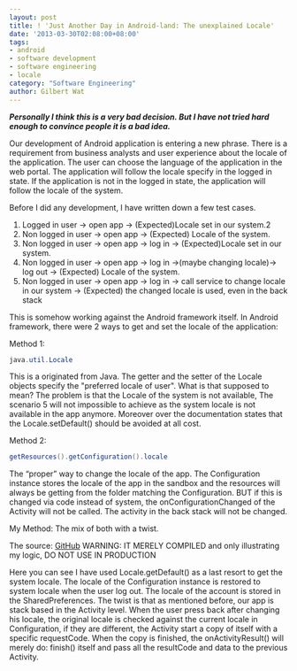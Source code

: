 ```yaml
---
layout: post
title: ! 'Just Another Day in Android-land: The unexplained Locale'
date: '2013-03-30T02:08:00+08:00'
tags:
- android
- software development
- software engineering
- locale
category: "Software Engineering"
author: Gilbert Wat
---
```


***Personally I think this is a very bad decision. But I have not tried hard enough to convince people it is a bad idea.***

Our development of Android application is entering a new phrase. There is a requirement from business analysts and user experience about the locale of the application. The user can choose the language of the application in the web portal. The application will follow the locale specify in the logged in state. If the application is not in the logged in state, the application will follow the locale of the system.

Before I did any development, I have written down a few test cases.

1. Logged in user -> open app -> (Expected)Locale set in our system.2
2. Non logged in user -> open app -> (Expected) Locale of the system.
3. Non logged in user -> open app -> log in -> (Expected)Locale set in our system.
4. Non logged in user -> open app -> log in ->(maybe changing locale)-> log out -> (Expected) Locale of the system.
5. Non logged in user -> open app -> log in -> call service to change locale in our system -> (Expected) the changed locale is used, even in the back stack

This is somehow working against the Android framework itself. In Android framework, there were 2 ways to get and set the locale of the application:

Method 1: 
```java
java.util.Locale
```

This is a originated from Java. The getter and the setter of the Locale objects specify the "preferred locale of user". What is that supposed to mean? The problem is that the Locale of the system is not available, The scenario 5 will not impossible to achieve as the system locale is not available in the app anymore. Moreover over the documentation states that the Locale.setDefault() should be avoided at all cost.

Method 2:
```java
getResources().getConfiguration().locale
```

The “proper” way to change the locale of the app. The Configuration instance stores the locale of the app in the sandbox and the resources will always be getting from the folder matching the Configuration. BUT if this is changed via code instead of system, the onConfigurationChanged of the Activity will not be called. The activity in the back stack will not be changed.

My Method: The mix of both with a twist.

The source: [GitHub](https://github.com/gilbertwat/locale-android-example) WARNING: IT MERELY COMPILED and only illustrating my logic, DO NOT USE IN PRODUCTION

Here you can see I have used Locale.getDefault() as a last resort to get the system locale. The locale of the Configuration instance is restored to system locale when the user log out. The locale of the account is stored in the SharedPreferences. The twist is that as mentioned before, our app is stack based in the Activity level. When the user press back after changing his locale, the original locale is checked against the current locale in Configuration, if they are different, the Activity start a copy of itself with a specific requestCode. When the copy is finished, the onActivityResult() will merely do: finish() itself and pass all the resultCode and data to the previous Activity.
